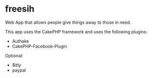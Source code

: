 freesih
=======

Web App that allows people give things away to those in need.

This app uses the CakePHP framework and uses the following plugins:
- Authake
- CakePHP-Facebook-Plugin

Optional:
- Bitly
- paypal
